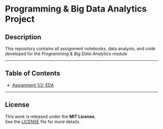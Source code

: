 # Programming & Big Data Analytics Project
## Description
This repository contains all assignment notebooks, data analysis, and code developed for the *Programming & Big Data Analytics* module

---

## Table of Contents

- [Assignment 1/2: EDA](Assignment_1/2_05_Exploratory_Data_Analysis_COMPLETED.ipynb)


---

## License
This work is released under the **MIT License**.  
See the [LICENSE](LICENSE) file for more details.
